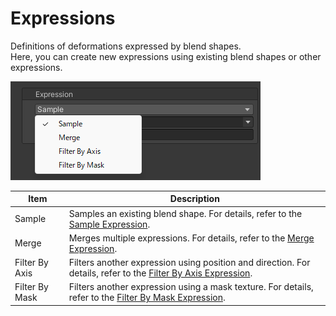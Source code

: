 # Expressions
Definitions of deformations expressed by blend shapes.  
Here, you can create new expressions using existing blend shapes or other expressions.

![Expressions](../../images/references/expressions/expressions.png)

| Item | Description |
| --- | --- |
| Sample | Samples an existing blend shape. For details, refer to the [Sample Expression](./sample-expression). |
| Merge | Merges multiple expressions. For details, refer to the [Merge Expression](./merge-expression). |
| Filter By Axis | Filters another expression using position and direction. For details, refer to the [Filter By Axis Expression](./filter-by-axis-expression). |
| Filter By Mask | Filters another expression using a mask texture. For details, refer to the [Filter By Mask Expression](./filter-by-mask-expression). |
